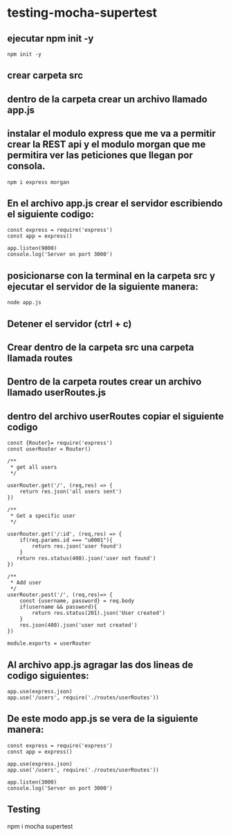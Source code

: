 # testing-mocha-supertest

## ejecutar npm init -y

```
npm init -y
```

## crear carpeta src

## dentro de la carpeta crear un archivo llamado app.js

## instalar el modulo express que me va a permitir crear la REST api y el modulo morgan que me permitira ver las peticiones que llegan por consola.

```
npm i express morgan
```

## En el archivo app.js crear el servidor escribiendo el siguiente codigo: 

```
const express = require('express')
const app = express()

app.listen(9000)
console.log('Server on port 3000')
```

## posicionarse con la terminal en la carpeta src y ejecutar el servidor de la siguiente manera:

```
node app.js
```

## Detener el servidor (ctrl + c)

## Crear dentro de la carpeta src una carpeta llamada routes

## Dentro de la carpeta routes crear un archivo llamado userRoutes.js

## dentro del archivo userRoutes copiar el siguiente codigo

```
const {Router}= require('express')
const userRouter = Router()

/**
 * get all users
 */

userRouter.get('/', (req,res) => {
    return res.json('all users sent')
})

/**
 * Get a specific user
 */

userRouter.get('/:id', (req,res) => {
    if(req.params.id === "u0001"){
        return res.json('user found')
    }
   return res.status(400).json('user not found')
})

/**
 * Add user
 */
userRouter.post('/', (req,res)=> {
    const {username, password} = req.body
    if(username && password){
        return res.status(201).json('User created')
    }
    res.json(400).json('user not created')
})

module.exports = userRouter
```

## Al archivo app.js agragar las dos lineas de codigo siguientes:

```
app.use(express.json)
app.use('/users', require('./routes/userRoutes'))
```

## De este modo app.js se vera de la siguiente manera:

```
const express = require('express')
const app = express()

app.use(express.json)
app.use('/users', require('./routes/userRoutes'))

app.listen(3000)
console.log('Server on port 3000')
```

## Testing

 npm i mocha supertest

 